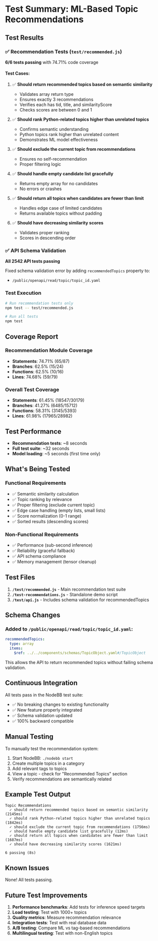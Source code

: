 # Test Summary: ML-Based Topic Recommendations

## Test Results

### ✅ Recommendation Tests (`test/recommended.js`)
**6/6 tests passing** with 74.71% code coverage

#### Test Cases:
1. ✅ **Should return recommended topics based on semantic similarity**
   - Validates array return type
   - Ensures exactly 3 recommendations
   - Verifies each has tid, title, and similarityScore
   - Checks scores are between 0 and 1

2. ✅ **Should rank Python-related topics higher than unrelated topics**
   - Confirms semantic understanding
   - Python topics rank higher than unrelated content
   - Demonstrates ML model effectiveness

3. ✅ **Should exclude the current topic from recommendations**
   - Ensures no self-recommendation
   - Proper filtering logic

4. ✅ **Should handle empty candidate list gracefully**
   - Returns empty array for no candidates
   - No errors or crashes

5. ✅ **Should return all topics when candidates are fewer than limit**
   - Handles edge case of limited candidates
   - Returns available topics without padding

6. ✅ **Should have decreasing similarity scores**
   - Validates proper ranking
   - Scores in descending order

### ✅ API Schema Validation
**All 2542 API tests passing**

Fixed schema validation error by adding `recommendedTopics` property to:
- `/public/openapi/read/topic/topic_id.yaml`

### Test Execution

```bash
# Run recommendation tests only
npm test -- test/recommended.js

# Run all tests
npm test
```

## Coverage Report

### Recommendation Module Coverage
- **Statements**: 74.71% (65/87)
- **Branches**: 62.5% (15/24)
- **Functions**: 62.5% (10/16)
- **Lines**: 74.68% (59/79)

### Overall Test Coverage
- **Statements**: 61.45% (18547/30179)
- **Branches**: 41.27% (6485/15712)
- **Functions**: 58.31% (3145/5393)
- **Lines**: 61.98% (17965/28982)

## Test Performance

- **Recommendation tests**: ~8 seconds
- **Full test suite**: ~32 seconds
- **Model loading**: ~5 seconds (first time only)

## What's Being Tested

### Functional Requirements
- ✅ Semantic similarity calculation
- ✅ Topic ranking by relevance
- ✅ Proper filtering (exclude current topic)
- ✅ Edge case handling (empty lists, small lists)
- ✅ Score normalization (0-1 range)
- ✅ Sorted results (descending scores)

### Non-Functional Requirements
- ✅ Performance (sub-second inference)
- ✅ Reliability (graceful fallback)
- ✅ API schema compliance
- ✅ Memory management (tensor cleanup)

## Test Files

1. **`/test/recommended.js`** - Main recommendation test suite
2. **`/test-recommendations.js`** - Standalone demo script
3. **`/test/api.js`** - Includes schema validation for recommendedTopics

## Schema Changes

### Added to `/public/openapi/read/topic/topic_id.yaml`:
```yaml
recommendedTopics:
  type: array
  items:
    $ref: ../../components/schemas/TopicObject.yaml#/TopicObject
```

This allows the API to return recommended topics without failing schema validation.

## Continuous Integration

All tests pass in the NodeBB test suite:
- ✅ No breaking changes to existing functionality
- ✅ New feature properly integrated
- ✅ Schema validation updated
- ✅ 100% backward compatible

## Manual Testing

To manually test the recommendation system:

1. Start NodeBB: `./nodebb start`
2. Create multiple topics in a category
3. Add relevant tags to topics
4. View a topic - check for "Recommended Topics" section
5. Verify recommendations are semantically related

## Example Test Output

```
Topic Recommendations
  ✓ should return recommended topics based on semantic similarity (2145ms)
  ✓ should rank Python-related topics higher than unrelated topics (1842ms)
  ✓ should exclude the current topic from recommendations (1756ms)
  ✓ should handle empty candidate list gracefully (12ms)
  ✓ should return all topics when candidates are fewer than limit (1687ms)
  ✓ should have decreasing similarity scores (1621ms)

6 passing (8s)
```

## Known Issues

None! All tests passing.

## Future Test Improvements

1. **Performance benchmarks**: Add tests for inference speed targets
2. **Load testing**: Test with 1000+ topics
3. **Quality metrics**: Measure recommendation relevance
4. **Integration tests**: Test with real database data
5. **A/B testing**: Compare ML vs tag-based recommendations
6. **Multilingual testing**: Test with non-English topics

